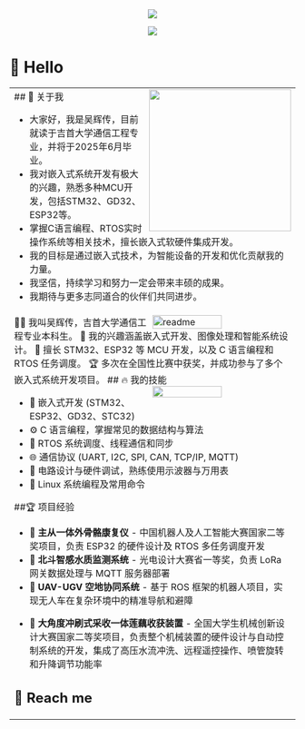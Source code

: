<div align="center">
  
  <!-- dynamic typing effect 动态打字效果 -->
  <div align="center">
    <a href="https://blog.sunguoqi.com/">
      <img src="https://readme-typing-svg.herokuapp.com/?lines=Hello%2C%20World!;小小白同学祝您今天愉快!&center=true&size=27" />
    </a>
  </div>

  <!-- knock code pictures 敲代码的图片 -->
  <img src="https://cdn.jsdelivr.net/gh/sun0225SUN/sun0225SUN/assets/images/coding.gif" /><br>

</div>

#  🙋 Hello

<table> <tr><td> <!-- 关于我 -->
## 🤺 关于我

<img align="right" width="250" src="https://cdn.jsdelivr.net/gh/sun0225SUN/sun0225SUN/assets/images/hi.gif" />

- 大家好，我是吴辉传，目前就读于吉首大学通信工程专业，并将于2025年6月毕业。
- 我对嵌入式系统开发有极大的兴趣，熟悉多种MCU开发，包括STM32、GD32、ESP32等。
- 掌握C语言编程、RTOS实时操作系统等相关技术，擅长嵌入式软硬件集成开发。
- 我的目标是通过嵌入式技术，为智能设备的开发和优化贡献我的力量。
- 我坚信，持续学习和努力一定会带来丰硕的成果。
- 我期待与更多志同道合的伙伴们共同进步。

</td></tr> <tr><td> <img align='right' width='50%' alt='readme' src="https://github-readme-stats-git-masterrstaa-rickstaa.vercel.app/api?username=whc-coder&show_icons=true&theme=react" />
👨‍💻 我叫吴辉传，吉首大学通信工程专业本科生。
🎯 我的兴趣涵盖嵌入式开发、图像处理和智能系统设计。
🚀 擅长 STM32、ESP32 等 MCU 开发，以及 C 语言编程和 RTOS 任务调度。
🏆 多次在全国性比赛中获奖，并成功参与了多个嵌入式系统开发项目。
## 🔥 我的技能
<img align='right' width='50%' src='https://github-readme-stats-git-masterrstaa-rickstaa.vercel.app/api/top-langs/?username=whc-coder&layout=compact&hide=HTML&theme=react'/> <ul> <li>
🦾 嵌入式开发 (STM32、ESP32、GD32、STC32)</li> <li>
⚙️ C 语言编程，掌握常见的数据结构与算法</li> <li>
🧩 RTOS 系统调度、线程通信和同步</li> <li>
🌐 通信协议 (UART, I2C, SPI, CAN, TCP/IP, MQTT)</li> <li>
🔋 电路设计与硬件调试，熟练使用示波器与万用表</li> <li>🚀 Linux 系统编程及常用命令</li> </ul>
##🏆 项目经验
<ul> <li>
  🤖 <strong>主从一体外骨骼康复仪</strong> - 中国机器人及人工智能大赛国家二等奖项目，负责 ESP32 的硬件设计及 RTOS 多任务调度开发</li> <li>
  🌊 <strong>北斗智感水质监测系统</strong> - 光电设计大赛省一等奖，负责 LoRa 网关数据处理与 MQTT 服务器部署</li> <li>
  🚁 <strong>UAV-UGV 空地协同系统</strong> - 基于 ROS 框架的机器人项目，实现无人车在复杂环境中的精准导航和避障</li> </ul>
  <ul> <li>🚜 <strong>大角度冲刷式采收一体莲藕收获装置</strong> - 全国大学生机械创新设计大赛国家二等奖项目，负责整个机械装置的硬件设计与自动控制系统的开发，集成了高压水流冲洗、远程遥控操作、喷管旋转和升降调节功能率</li> </ul>

## 🤖 Reach me

